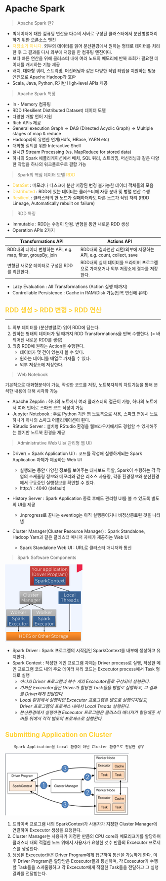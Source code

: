 # Apache Spark

> Apache Spark 란?
- 빅데이터에 대한 컴퓨팅 연산을 다수의 서버로 구성된 클러스터에서 분산병렬처리하기 위한 오픈소스 엔진  
- <span style="color:#ffd33d">저장소가 아니다.</span> 외부의 데이터를 읽어 분산환경에서 원하는 형태로 데이터를 처리한 후 그 결과를 다시 외부에 저장을 한 컴퓨팅 엔진이다.  
- 보다 빠른 연산을 위해 클러스터 내에 여러 노드의 메모리에 반복 조회가 필요한 데이터를 캐시하는 기능 제공  
- 배치, 대화형 쿼리, 스트리밍, 머신러닝과 같은 다양한 작업 타입을 지원하는 범용 엔진으로 Apache Hadoop과 호환
- Scala, Java, Python, R기반 High-level APIs 제공

> Apache Spark 특징
- In - Memory 컴퓨팅
- RDD (Resilient Distributed Dataset) 데이터 모델
- 다양한 개발 언어 지원
- Rich APIs 제공
- General execution Graph => DAG (Directed Acyclic Graph) => Multiple stages of map & reduce
- Hadoop과의 유연한 연계(Hdfs, HBase, YARN etc)
- 대화형 질의를 위한 Interactive Shell
- 실시간 Stream Processing (vs. MapReduce for stored data)
- 하나의 Spark 애플리케이션에서 배치, SQL 쿼리, 스트리밍, 머신러닝과 같은 다양한 작업을 하나의 워크플로우로 결합 가능

> Spark의 핵심 데이터 모델 <span style="color:#ffd33d">RDD</span> 
- <span style="color:#ffd33d">DataSet</span> : 메모리나 디스크에 분산 저장된 변경 불가능한 데이터 객체들의 모음
- <span style="color:#ffd33d">Distributed</span> : RDD에 있는 데이터는 클러스터에 자동 분배 및 병렬 연산 수행  
- <span style="color:#ffd33d">Resilient</span> : 클러스터의 한 노드가 실패하더라도 다른 노드가 작업 처리 (RDD Lineage, Automatically rebuilt on failure)  

> RDD 특징
- Immutable : RDD는 수정이 안됨. 변형을 통안 새로운 RDD 생성  
- Operation APIs 2가지

|Transformations API|Actions API|
|-------|-------|
|RDD내의 데이터 변형하는 API, e.g. map, filter, groupBy, join|RDD내의 결과연산 리턴/외부에 저장하는 API, e.g. count, collect, save|
|변형된 새로운 데이터로 구성된 RDD를 리턴한다.|RDD내의 실제 데이터를 드라이버 프로그램으로 가져오거나 외부 저장소에 결과를 저장한다.|

- Lazy Evaluation : All Transformations (Action 실행 때까지)
- Controllable Persistence : Cache in RAM/Disk 가능(반복 연산에 유리)


## <span style="color:#ffd33d">RDD 생성 > RDD 변형 > RDD 연산</span>
---

1. 외부 데이터를 (분산병렬로) 읽어 RDD에 담는다.
2. 원하는 형태의 데이터가 될 때까지 RDD Transformations을 반복 수행한다. (= 바뀌어진 새로운 RDD를 생성)
3. 최종 RDD에 원하는 Action을 수행한다.
    - 데이터가 몇 건이 있는지 볼 수 있다.
    - 원하는 데이터를 배열로 가져올 수 있다.
    - 외부 저장소에 저장한다.

> Web Notebook  

기본적으로 대화형분석이 가능, 작성한 코드를 저장, 노트북자체의 차트기능을 통해 분석한 내용에 대해 시각화 가능
- Apache Zepplin : 하나의 노트에서 여러 클러스터의 접근이 가능, 하나의 노트에서 여러 언어로 스파크 코드 작성이 가능
- Jupyter Notebook : 주로 Python 기반 웹 노트북으로 사용, 스파크 연동시 노트 하나가 하나의 스파크 어플리케이션이 된다.
- RStudio Server : 설치형 RStudio 환경을 웹브라우저에서도 경험할 수 있게해주는 웹기반 노트북 환경을 제공

> Administrative Web UIs( 관리형 웹 UI)

- Driver( = Spark Application UI) : 코드를 작성해 실행하게되는 Spark Application 자체가 제공하는 Web UI
  - 실행되는 동안 다양한 정보를 보여주는 대시보드 역할, Spark이 수행하는 각 작업의 스케줄링 정보와 메모리와 같은 리소스 사용량, 각종 환경정보와 분산환경에서 구동중인 실행정보를 확인할 수 있다. 
  - http://<Driver Node> : 4040 (default)

- History Server : Spark Application 종료 후에도 관리형 UI를 볼 수 있도록 별도의 UI를 제공
    - .inprogress로 끝나는 eventlog는 아직 실행중이거나 비정상종료된 것을 나타냄

- Cluster Manager(Cluster Resource Manager) : Spark Standalone, Hadoop Yarn과 같은 클러스터 매니저 자체가 제공하는 Web UI
    - Spark Standalone Web UI : URL로 클러스터 매니저와 통신


> Spark Software Components

<img src="../img/Sparksw.png" width="250" height="250"></img>  
- Spark Driver : Spark 프로그램의 시작점인 SparkContext를 내부에 생성하고 유지한다. 
- Spark Context : 작성한 메인 프로그램 자체는 Driver process로 실행, 작성한 메인 프로그램 코드 내의 주요 데이터 처리 코드는 Excecutor process에서 Task 형태로 실행  
    - *하나의 Driver 프로그램과 복수 개의 Excecutor들로 구성되어 실행된다.* 
    - *가까운 Excecutor들은 Driver가 할당한 Task들을 병렬로 실행하고, 그 결과를 Driver에게 전달한다.* 
    - *Local 환경에서 실행하면 Excecutor 프로그램은 별도로 실행되지않고, Driver 프로그램의 프로세스 내에서 Local Treads 실행된다.*
    - *분산환경에서 실행하면 Excecutor 프로그램은 클러스터 매니저가 할당해준 서버들 위에서 각각 별도의 프로세스로 실행된다.*

## <span style="color:#ffd33d">Submitting Application on Cluster</span>
        Spark Application을 Local 환경이 아닌 Cluster 환경으로 전달한 경우  

<img src="../img/Submit%20Application%20on%20Cluster.png" width="400" height="200"></img>  

1. 드라이버 프로그램 내의 SparkContext가 사용자가 지정한 Cluster Manager에 연결하여 Excecutor 생성을 요청한다.
2. Cluster Manager는 사용자가 지정한 만큼의 CPU core와 메모리크기를 할당하여 클러스터 내의 적절한 노드 위에서 사용자가 요청한 갯수 만큼의 Excecutor 프로세스를 생성한다.
3. 생성된 Excecutor들은 Driver Program에게 접근하여 통신을 가능하게 한다. 이 후 Driver Program은 할당받은 Excecutor들과 통신하며, 각 Excecutor가 수행할 Task들을 스케줄링하고 각 Excecutor에게 적절한 Task들을 전달하고 그 실행결과를 전달받는다.

